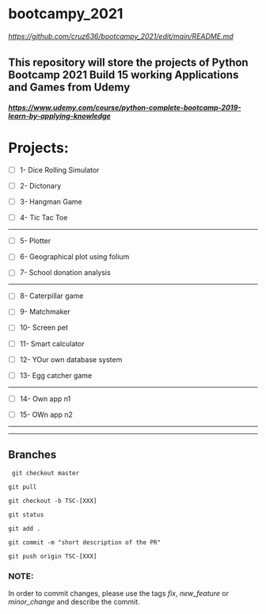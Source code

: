 # bootcampy_2021

###### https://github.com/cruz636/bootcampy_2021/edit/main/README.md

## This repository will store the projects of Python Bootcamp 2021 Build 15 working Applications and Games from Udemy
 ##### https://www.udemy.com/course/python-complete-bootcamp-2019-learn-by-applying-knowledge
 
 
#  Projects:

- [ ] 1- Dice Rolling Simulator

- [ ] 2- Dictonary

- [ ] 3- Hangman Game

- [ ] 4- Tic Tac Toe

--------------

- [ ] 5- Plotter

- [ ] 6- Geographical plot using folium

- [ ] 7- School donation analysis

-------------

- [ ] 8- Caterpillar game

- [ ] 9- Matchmaker

- [ ] 10- Screen pet

- [ ] 11- Smart calculator

- [ ] 12- YOur own database system

- [ ] 13- Egg catcher game

--------------

- [ ] 14- Own app n1

- [ ] 15- OWn app n2

--------------
--------------

## __Branches__

` git checkout master` 

`git pull`

`git checkout -b TSC-[XXX]`

`git status`

`git add .`

`git commit -m "short description of the PR"`

`git push origin TSC-[XXX]`

### NOTE:
In order to commit changes, please use the tags _fix_, _new_feature_ or _minor_change_ and describe the commit.

